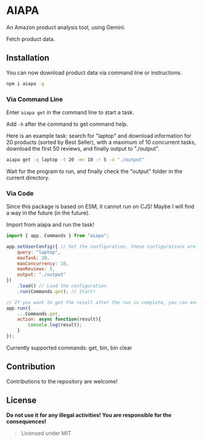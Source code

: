 
# AIAPA

An Amazon product analysis tool, using Gemini.

Fetch product data.

## Installation

You can now download product data via command line or instructions.

```sh
npm i aiapa -g
```

### Via Command Line

Enter `aiapa get` in the command line to start a task.

Add `-h` after the command to get command help.

Here is an example task: search for "laptop" and download information for 20 products (sorted by Best Seller), with a maximum of 10 concurrent tasks, download the first 50 reviews, and finally output to "./output".

```sh
aiapa get -q laptop -t 20 -mc 10 -r 5 -o "./output"
```

Wait for the program to run, and finally check the "output" folder in the current directory.

### Via Code

Since this package is based on ESM, it cannot run on CJS! Maybe I will find a way in the future (in the future).

Import from aiapa and run the task!

```javascript
import { app, Commands } from "aiapa";

app.setUserConfig({ // Set the configuration, these configurations are equivalent to the above command line
    query: "laptop",
    maxTask: 20,
    maxConcurrency: 10,
    maxReviews: 5,
    output: "./output"
})
    .load() // Load the configuration
    .run(Commands.get); // Start!

// If you want to get the result after the run is complete, you can extend the command
app.run({
    ...Commands.get,
    action: async function(result){
        console.log(result);
    }
});
```

Currently supported commands: get, bin, bin clear

## Contribution

Contributions to the repository are welcome!

## License

**Do not use it for any illegal activities! You are responsible for the consequences!**

> Licensed under MIT
```
